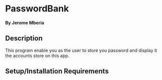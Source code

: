 # PasswordBank

#### By Jerome Mberia

## Description
This program enable you as the user to store you password and display it the accounts store on this app.

## Setup/Installation Requirements
